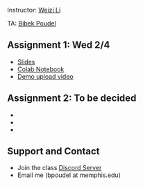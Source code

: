 Instructor: [Weizi Li](https://weizi-li.github.io/)

TA: [Bibek Poudel](https://poudel-bibek.github.io)



## Assignment 1: Wed 2/4
  - [Slides]()
  - [Colab Notebook](https://github.com/poudel-bibek/Intro-to-AI-Assignments/blob/main/A1_class.ipynb)
  - [Demo upload video]() 

## Assignment 2: To be decided
  - 
  - 
  - 
  
  

## Support and Contact
  - Join the class [Discord Server](https://discord.gg/pGbxNGNT)
  - Email me (bpoudel at memphis.edu)
